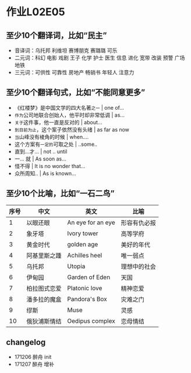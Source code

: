 # 作业L02E05

## 至少10个翻译词，比如“民主”
- 音译词：乌托邦 利维坦 赛博朋克 赛璐璐 可乐
- 二元词：科幻 电影 戏剧 王子 化学 护士 医生 信息 进化 宽带 改装 预警 广场 地铁
- 三元词：可供性 可靠性 房地产 畅销书 年轻人 注意力

## 至少10个翻译句式，比如“不能同意更多”
- 《红楼梦》是中国文学的四大名著`之一`  | one of...
- `作为`公司地联合创始人，他平时却非常低调 | as...
- `关于`这件事，他一直是反对的 | about...
- `到目前为止`，这个案子依然没有头绪 | as far as now
- `当`山峰没有棱角的时候 | when....
- 这个方案有``一定的``可取之处 | ..some..
- 直到...才... | not .. until
- 一... 就 | As soon as…
- 怪不得 | It is no wonder that…
- 众所周知.. | As is known...

## 至少10个比喻，比如“一石二鸟”
序号|中文|英文|比喻|
---|---|---|---|
1|以眼还眼|An eye for an eye|形容有仇必报
2|象牙塔|Ivory tower| 高等学府
3|黄金时代|golden age| 美好的年代
4|阿基里斯之踵|Achilles heel|唯一弱点
5|乌托邦|Utopia|理想中的社会
6|伊甸园|Garden of Eden|天国
7|柏拉图式恋爱|Platonic love|精神恋爱
8|潘多拉的魔盒|Pandora's Box|灾难之门
9|缪斯|Muse|灵感
10|俄狄浦斯情结 | Oedipus complex | 恋母情结


## changelog
- 171206 醉舟 init
- 171207 醉舟 增补
